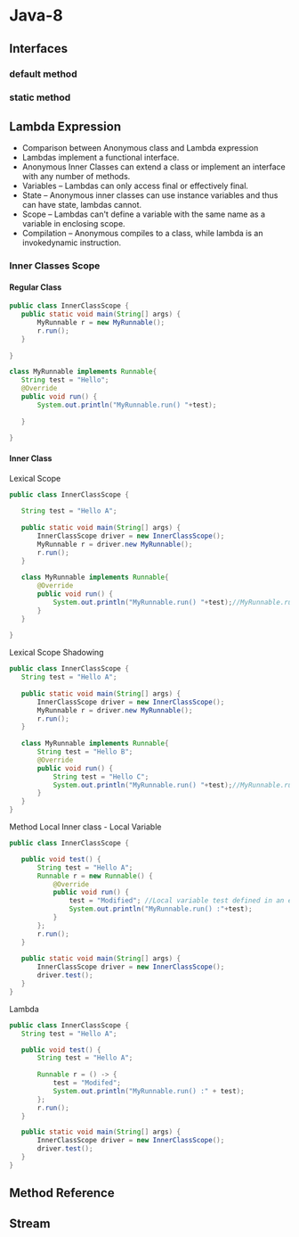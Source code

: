 # Java-8
## Interfaces
### default method
### static method
## Lambda Expression
 * Comparison between Anonymous class and Lambda expression 
 * Lambdas implement a functional interface. 
 * Anonymous Inner Classes can extend a class or implement an interface with any number of methods. 
 * Variables – Lambdas can only access final or effectively final. 
 * State – Anonymous inner classes can use instance variables and thus can have state, lambdas cannot. 
 * Scope – Lambdas can't define a variable with the same name as a variable in enclosing scope.
 * Compilation – Anonymous compiles to a class, while lambda is an invokedynamic instruction.
 
 ### Inner Classes Scope
 #### Regular Class
 ```java
public class InnerClassScope {
	public static void main(String[] args) {
		MyRunnable r = new MyRunnable();
		r.run();
	}
	
}

class MyRunnable implements Runnable{
	String test = "Hello";
	@Override
	public void run() {
		System.out.println("MyRunnable.run() "+test);
		
	}
	
}
``` 

 #### Inner Class
 Lexical Scope
 ```java
public class InnerClassScope {
	
	String test = "Hello A";
	
	public static void main(String[] args) {
		InnerClassScope driver = new InnerClassScope();
		MyRunnable r = driver.new MyRunnable();
		r.run();
	}
	
	class MyRunnable implements Runnable{
		@Override
		public void run() {
			System.out.println("MyRunnable.run() "+test);//MyRunnable.run() Hello A
		}
	}
	
}
``` 
 Lexical Scope Shadowing
 ```java
public class InnerClassScope {
	String test = "Hello A";
	
	public static void main(String[] args) {
		InnerClassScope driver = new InnerClassScope();
		MyRunnable r = driver.new MyRunnable();
		r.run();
	}
	
	class MyRunnable implements Runnable{
		String test = "Hello B";
		@Override
		public void run() {
			String test = "Hello C";
			System.out.println("MyRunnable.run() "+test);//MyRunnable.run() Hello B
		}
	}
}
``` 

 Method Local Inner class -  Local Variable
 ```java
public class InnerClassScope {

	public void test() {
		String test = "Hello A";
		Runnable r = new Runnable() {
			@Override
			public void run() {
				test = "Modified"; //Local variable test defined in an enclosing scope must be final or effectively final
				System.out.println("MyRunnable.run() :"+test);
			}
		};
		r.run();
	}
	
	public static void main(String[] args) {
		InnerClassScope driver = new InnerClassScope();
		driver.test();
	}
}
``` 

Lambda
 ```java
public class InnerClassScope {
	String test = "Hello A";

	public void test() {
		String test = "Hello A";
		
		Runnable r = () -> {
			test = "Modifed";
			System.out.println("MyRunnable.run() :" + test);
		};
		r.run();
	}

	public static void main(String[] args) {
		InnerClassScope driver = new InnerClassScope();
		driver.test();
	}
}
``` 


## Method Reference
## Stream

